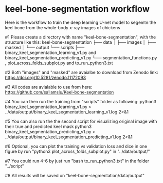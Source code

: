 # keel-bone-segmentation workflow
Here is the workflow to train the deep learning U-net model to 
segemtn the keel bone from the whole-body x-ray images of chickens   

#1 Please create a directory with name "keel-bone-segmentation", with the structure like this:
keel-bone-segmentation
├── data
│   ├── images
│   ├── masked
│   └── output
└── scripts
    ├── binary_keel_segmentation_learning_v1.py and binary_keel_segmentation_predicting_v1.py
    └── segmentation_functions.py ,  plot_across_folds_subplot.py and to_run_python3.txt

#2 Both "images" and "masked" are avaialbe to download from Zenodo link: https://doi.org/10.5281/zenodo.11172093 

#3 All codes are avialable to use from here: https://github.com/sallamslu/Keel-bone-segmentation 

#4 You can then run the training from "scripts" folder as following:
python3 binary_keel_segmentation_learning_v1.py   > ../data/output/binary_keel_segmentation_learning_v1.log   2>&1

#5 You can also run the the second script for visualizing original image with their true and predicted keel mask
python3 binary_keel_segmentation_predicting_v1.py > ../data/output/binary_keel_segmentation_predicting_v1.log 2>&1

#6 Optional, you can plot the training vs validation loss and dice in one figure by run
 "python3 plot_across_folds_subplot.py" in "../data/output/"

#7 You could run 4-6 by just run 
 "bash to_run_python3.txt" in the folder "../script"

#8 All results will be saved on "keel-bone-segmentation/data/output"


